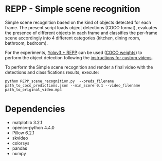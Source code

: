 # REPP - Simple scene recognition

Simple scene recognition based on the kind of objects detected for each frame. The present script loads object detections (COCO format), evaluates the presence of different objects in each frame and classifies the per-frame scene accordingly into 4 different categories (kitchen, dining room, bathroom, bedroom).

For the experiments, [Yolov3 + REPP](https://github.com/AlbertoSabater/Robust-and-efficient-post-processing-for-video-object-detection) can be used ([COCO weights](https://github.com/AlbertoSabater/Robust-and-efficient-post-processing-for-video-object-detection/blob/master/demos/YOLOv3/README.md#download-pretrained-models-and-convert-to-keras)) to perform the object detection following the [instructions for custom videos](https://github.com/AlbertoSabater/Robust-and-efficient-post-processing-for-video-object-detection#repp-applied-to-custom-videos). 

To perform the Simple scene recognition and render a final video with the detections and classifications results, execute:

`python REPP_scene_recognition.py  --preds_filename path_to_coco_predictions.json --min_score 0.1 --video_filename path_to_original_video.mp4`


# Dependencies

* matplotlib 3.2.1
* opencv-python 4.4.0
* Pillow 6.2.1
* skvideo
* colorsys
* pandas
* numpy
